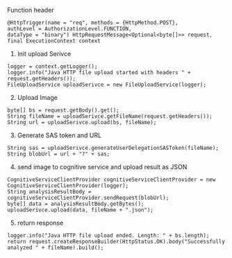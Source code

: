 Function header
```
@HttpTrigger(name = "req", methods = {HttpMethod.POST},
authLevel = AuthorizationLevel.FUNCTION,
dataType = "binary") HttpRequestMessage<Optional<byte[]>> request,
final ExecutionContext context
```

1) Init upload Serivce
```
logger = context.getLogger();
logger.info("Java HTTP file upload started with headers " + request.getHeaders());
FileUploadService uploadSerivce = new FileUploadService(logger);
```
2) Upload Image
```
byte[] bs = request.getBody().get();
String fileName = uploadSerivce.getFileName(request.getHeaders());
String url = uploadSerivce.upload(bs, fileName);
```
3) Generate SAS token and URL
```
String sas = uploadSerivce.generateUserDelegationSASToken(fileName);
String blobUrl = url + "?" + sas;
```
4) send image to cognitive service and upload result as JSON
```
CognitiveServiceClientProvider cognitiveServiceClientProvider = new CognitiveServiceClientProvider(logger);
String analysisResultBody = cognitiveServiceClientProvider.sendRequest(blobUrl);
byte[] data = analysisResultBody.getBytes();
uploadSerivce.upload(data, fileName + ".json");
```
5) return response
```
logger.info("Java HTTP file upload ended. Length: " + bs.length);
return request.createResponseBuilder(HttpStatus.OK).body("Successfully analyzed " + fileName).build();
```